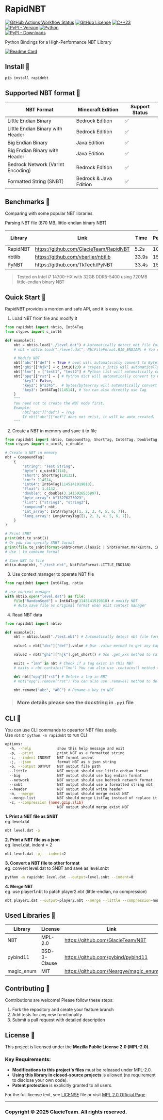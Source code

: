 # RapidNBT

[![GitHub Actions Workflow Status](https://img.shields.io/github/actions/workflow/status/GlacieTeam/RapidNBT/build.yml)](https://github.com/GlacieTeam/RapidNBT/actions)
[![GitHub License](https://img.shields.io/github/license/GlacieTeam/RapidNBT)](https://www.mozilla.org/en-US/MPL/2.0/)
[![C++23](https://img.shields.io/badge/C++-23-blue?logo=C%2B%2B&logoColor=41a3ed)](https://en.cppreference.com/w/cpp/compiler_support.html)   
[![PyPI - Version](https://img.shields.io/pypi/v/rapidnbt)](https://pypi.org/project/rapidnbt)
[![Python](https://img.shields.io/pypi/pyversions/rapidnbt?logo=python&logoColor=white)](https://www.python.org/)  
[![PyPI - Downloads](https://img.shields.io/pypi/dm/rapidnbt)](https://pypi.org/project/rapidnbt/)


Python Bindings for a High-Performance NBT Library  

[![Readme Card](https://github-readme-stats.vercel.app/api/pin/?username=GlacieTeam&repo=NBT)](https://github.com/GlacieTeam/NBT)

## Install 🔧
```bash
pip install rapidnbt
```

## Supported NBT format 📖

| NBT Format                        | Minecraft Edition      | Support Status     |
| --------------------------------- | ---------------------- | ------------------ |
| Little Endian Binary              | Bedrock Edition        | :white_check_mark: |
| Little Endian Binary with Header  | Bedrock Edition        | :white_check_mark: |
| Big Endian Binary                 | Java Edition           | :white_check_mark: |
| Big Endian Binary with Header     | Java Edition           | :white_check_mark: |
| Bedrock Network (VarInt Encoding) | Bedrock Edition        | :white_check_mark: |
| Formatted String (SNBT)           | Bedrock & Java Edition | :white_check_mark: |

## Benchmarks 🚀
Comparing with some popular NBT libraries.  

Parsing NBT file (870 MB, little-endian binary NBT)

| Library          | Link                                      | Time         | Performance    | Memory Usage |
| ---------------- | ------------------------------------------| ------------ | -------------- | ------------ |
| RapidNBT         | <https://github.com/GlacieTeam/RapidNBT>  | 5.2s         | 100%           | 4800MB       |
| nbtlib           | <https://github.com/vberlier/nbtlib>      | 33.9s        | 15.3%          | 6500MB       |
| PyNBT            | <https://github.com/TkTech/PyNBT>         | 33.4s        | 15.6%          | 8900MB       |

> Tested on Intel i7 14700-HX with 32GB DDR5-5400 using 720MB little-endian binary NBT

## Quick Start 🚀
RapidNBT provides a morden and safe API, and it is easy to use.

1. Load NBT from file and modify it
```Python
from rapidnbt import nbtio, Int64Tag
from ctypes import c_int16

def example():
    nbt = nbtio.load("./level.dat") # Automatically detect nbt file format and decompress (if compressed)
    # nbt = nbtio.load("./level.dat", NbtFileFormat.BIG_ENDIAN) # You can also specify the file format

    # Modify NBT
    nbt["abc"]["def"] = True # bool will automatically convert to ByteTag(1)
    nbt["ghi"]["hjk"] = c_int16(23) # ctypes.c_int16 will automatically convert to ShortTag(23)
    nbt["lmn"] = ["test1", "test2"] # Python list will automatically convert to ListTag([StringTag("test1"), StringTag("test2")])
    nbt["opq"]["rst"] = { # Python dict will automatically convert to CompoundTag
        "key1": False,
        "key2": b"2345",  # bytes/bytearray will automatically convert to ByteArrayTag
        "key3": Int64Tag(114514), # You can also directly use Tag
    }
    """
    You need not to create the NBT node first.
    Example:
        nbt["abc"]["def"] = True
        If nbt["abc"]["def"] does not exist, it will be auto created.
    """ 
```

2. Create a NBT in memory and save it to file
```Python
from rapidnbt import nbtio, CompoundTag, ShortTag, Int64Tag, DoubleTag, IntArrayTag, NbtFileFormat
from ctypes import c_uint8, c_double

# Create a NBT in memory
nbt = CompoundTag(
    {
        "string": "Test String",
        "byte": c_uint8(114),
        "short": ShortTag(19132),
        "int": 114514,
        "int64": Int64Tag(1145141919810),
        "float": 1.4142,
        "double": c_double(3.1415926535897),
        "byte_array": b"13276273923",
        "list": ["string1", "string2"],
        "compound": nbt,
        "int_array": IntArrayTag([1, 2, 3, 4, 5, 6, 7]),
        "long_array": LongArrayTag([1, 2, 3, 4, 5, 6, 7]),
    }
)

# Print SNBT
print(nbt.to_snbt()) 
# Or you can specify SNBT format
print(file.to_snbt(format=SnbtFormat.Classic | SnbtFormat.MarkExtra, indent=4))
# Use | to combime format 

# Save NBT to file
nbtio.dump(nbt, "./test.nbt", NbtFileFormat.LITTLE_ENDIAN)

```
3. Use context manager to operate NBT file
```Python
from rapidnbt import Int64Tag, nbtio

# use context manager
with nbtio.open("level.dat") as file:
    file["RandomSeed"] = Int64Tag(1145141919810) # modify NBT
    # Auto save file as original format when exit context manager
```

4. Read NBT data
```Python
from rapidnbt import nbtio

def example():
    nbt = nbtio.load("./test.nbt") # Automatically detect nbt file format and decompress (if compressed)
    
    value1 = nbt["abc"]["def"].value # Use .value method to get any tag value, and returns a Python object (Python int, str, dict, etc...)

    value2 = nbt["ghi"]["hjk"].get_short() # Use .get_xxx method to safely get tag value, and will throw TypeError if tag is wrong type

    exits = "lmn" in nbt # Check if a tag exist in this NBT
    # exits = nbt.contains("lmn") You can also use .contains() method to check

    del nbt["opq"]["rst"] # Delete a tag in NBT
    # nbt["opq"].remove("rst") You can also use .remove() method to delete
    
    nbt.rename("abc", "ABC") # Rename a key in NBT
```

> ### More details please see the docstring in `.pyi` file

## CLI 🔧
You can use CLI commands to opeartor NBT files easily.  
Use `nbt` or `python -m rapidnbt` to run CLI
```bash
options:
  -h, --help            show this help message and exit
  -p, --print           print NBT as a formatted string
  -i, --indent INDENT   NBT format indent
  -j, --json            format NBT as a json string
  -o, --output OUTPUT   NBT output file path
  --little              NBT output should use little endian format
  --big                 NBT output should use big endian format
  --network             NBT output should use bedrock network format
  --snbt                NBT output should use a formatted string nbt
  --header              NBT output should write header
  -m, --merge           NBT output should merge exist NBT
  --merge-list          NBT should merge ListTag instead of replace it
  -c, --compression {none,gzip,zlib}
                        NBT output should merge exist NBT
```

**1. Print a NBT file as SNBT**  
eg. level.dat
```bash
nbt level.dat -p
```

**2. Print a NBT file as a json**  
eg. level.dat, indent = 2
```bash
nbt level.dat -pj --indent=2
```

**3. Convert a NBT file to other format**  
eg. convert level.dat to SNBT and save as level.snbt
```bash
python -m rapidnbt level.dat --output=level.snbt --indent=0
```

**4. Merge NBT**  
eg. use player1.nbt to patch player2.nbt (little-endian, no compression)
```bash
nbt player1.dat --output=player2.nbt --merge --little --compression=none
```

## Used Libraries 📖
| Library          | License      | Link                                         |
| ---------------- | ------------ | -------------------------------------------- |
| NBT              | MPL-2.0      | <https://github.com/GlacieTeam/NBT>          |
| pybind11         | BSD-3-Clause | <https://github.com/pybind/pybind11>         |
| magic_enum       | MIT          | <https://github.com/Neargye/magic_enum>      |

## Contributing 🤝
Contributions are welcome! Please follow these steps:

1. Fork the repository and create your feature branch
2. Add tests for any new functionality
3. Submit a pull request with detailed description


## License 📄
This project is licensed under the **Mozilla Public License 2.0 (MPL-2.0)**.  

### Key Requirements:
- **Modifications to this project's files** must be released under MPL-2.0.  
- **Using this library in closed-source projects** is allowed (no requirement to disclose your own code).  
- **Patent protection** is explicitly granted to all users.  

For the full license text, see [LICENSE](LICENSE) file or visit [MPL 2.0 Official Page](https://www.mozilla.org/en-US/MPL/2.0/).  

---


### Copyright © 2025 GlacieTeam. All rights reserved.